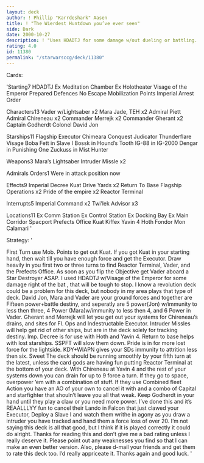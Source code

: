 ```yaml
---
layout: deck
author: ! Phillip "Karrdeshark" Aasen
title: ! "The Wierdest Huntdown you’ve ever seen"
side: Dark
date: 2000-10-27
description: ! "Uses HDADTJ for some damage w/out dueling or battling. (on the ground, that is.)"
rating: 4.0
id: 11380
permalink: "/starwarsccg/deck/11380"
---
```

Cards: 

'Starting7
HDADTJ
Ex Meditation Chamber
Ex Holotheater
Visage of the Emperor
Prepared Defences
No Escape
Mobilization Points
Imperial Arrest Order

Characters13
Vader w/Lightsaber x2
Mara Jade, TEH x2
Admiral Piett
Admiral Chireneau x2
Commander Merrejk x2
Commander Gherant x2
Captain Godherdt
Colonel David Jon

Starships11
Flagship Executor
Chimeara
Conquest
Judicator
Thunderflare
Visage
Boba Fett in Slave I
Bossk in Hound’s Tooth
IG-88 in IG-2000
Dengar in Punishing One
Zuckuss in Mist Hunter

Weapons3
Mara’s Lightsaber
Intruder Missle x2

Admirals Orders1
Were in attack position now

Effects9
Imperial Decree
Kuat Drive Yards x2
Return To Base
Flagship Operations x2
Pride of the empire x2
Reactor Terminal

Interrupts5
Imperial Command x2
Twi’lek Advisor x3

Locations11
Ex Comm Station
Ex Control Station
Ex Docking Bay
Ex Main Corridor
Spacport Prefects Office
Kuat
Kiffex
Yavin 4
Hoth
Fondor
Mon Calamari '

Strategy: '

First Turn use Mob. Points to get out Kuat. If you got Kuat in your starting hand, then wait till you have enough force and get the Executor. Draw heavily in you first two or three turns to find Reactor Terminal, Vader, and the Prefects Office. As soon as you flip the Objective get Vader aboard a Star Destroyer ASAP. I used HDADTJ w/Visage of the Emperor for some damage right of the bat , that will be tough to stop. I know a revolution deck could be a problem for this deck, but nobody in my area plays that type of deck. David Jon, Mara and Vader are your ground forces and together are Fifteen power+battle destiny, and seperatly are 5 power(Jon) w/immunity to less then three, 4 Power (Mara)w/immunity to less then 4, and 6 Power in Vader. Gherant and Merrejk will let you get out your systems for Chireneau’s drains, and sites for Fl. Ops and Indestructable Executor. Intruder Missles will help get rid of other ships, but are in the deck solely for tracking destiny. Imp. Decree is for use with Hoth and Yavin 4. Return to base helps with lost starships. SSPFT will slow them down. Pride is in for more lost force for the lightside. KDY+WIAPN gives your SDs immunity to attrition less then six. Sweet The deck should be running smoothly by your fifth turn at the latest, unless the card gods are having fun putting Reactor Terminal at the bottom of your deck. With Chireneau at Yavin 4 and the rest of your systems down you can drain for up to 9 force a turn. If they go to space, overpower ’em with a combination of stuff. If they use Combined fleet Action you have an AO of your own to cancel it with and a combo of Capital and starfighter that shouln’t leave you all that weak. Keep Godherdt in your hand until they play a claw or you need more power. I’ve done this and it’s REAALLLYY fun to cancel their Lando in Falcon that just clawed your Executor, Deploy a Slave I  and watch them writhe in agony as you draw a intruder you have tracked and hand them a force loss of over 20. I’m not saying this deck is all that good, but I think if it is played correctly it could do alright. Thanks for reading this and don’t give me a bad rating unless I really deserve it. Please point out any weaknesses you find so that I can make an even better version. Also, please d-mail your friends and get them to rate this deck too. I’d really appriceate it. Thanks again and good luck.	 '
